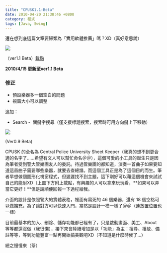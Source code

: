```yaml
---
title: "CPUSK1.1-Beta"
date: 2010-04-20 21:38:46 +0800
category: 程式
tags: [Java, Swing]
---
```


[cpusk]: http://www.cs.nctu.edu.tw/%7Ewhchien/CPUSK1.1-Beta.rar

還在想到底這篇文章要歸類為「實用軟體推薦」嗎？XD（真好意思說）

![](/images/cssula-blog/Screenshot-15.png)

（ver1.1 Beta）[載點][cpusk]

<!--more-->

**2010/4/15 更新至ver1.1 Beta**

### 修正

<ul>
	<li>預設樂器多一個空白的問題</li>
	<li>視窗大小可以調整</li>
</ul>

追加：

<ul>
	<li>Search -  關鍵字搜尋（僅支援標題搜索，搜索時可用方向鍵上下移動）</li>
</ul>

<!--nextpage-->

![](/images/cssula-blog/Screenshot-14.png)

(Ver0.9 Beta)

CPUSK 的全名為 Central Police University Sheet Keeper（我真的想不到更合適的名字了……希望有文人可以幫忙命名＠＠），這個可愛的小工具的誕生只是因為筆者受到警大管樂團友人的委託。待過管樂團的都知道，演奏一首曲子如果要知道這首曲子需要哪些樂器，就要去查總譜。而這個工具正是為了這個目的而生。筆者早想做個圖形化視窗程式，但遲遲找不到主題，這下剛好可以藉這個機會來試試自己的能耐XD（上圖下方附上載點，有興趣的人可以拿來玩玩看，**如果可以弄當它更好！**但是請順便回報一下過程給我。

介面的設計是依照警大的實體表格，裡面有寫死的 46 個樂器，還有 18 個空格可以做擴充，為了讓對方可以快速入門，當然是設計一模一樣了＠＠（連放置位置也一樣）

目前最基本的加入、刪除、儲存功能都已經有了，只是啟動畫面、美工、About 等等都還沒做（我很懶），接下來會陸續增加是以「功能」為主：搜尋、播放、備註等等，等到功能豐富一點再開始搞美觀吧XD（不知道是什麼時候了…）

總之慢慢來（茶）
